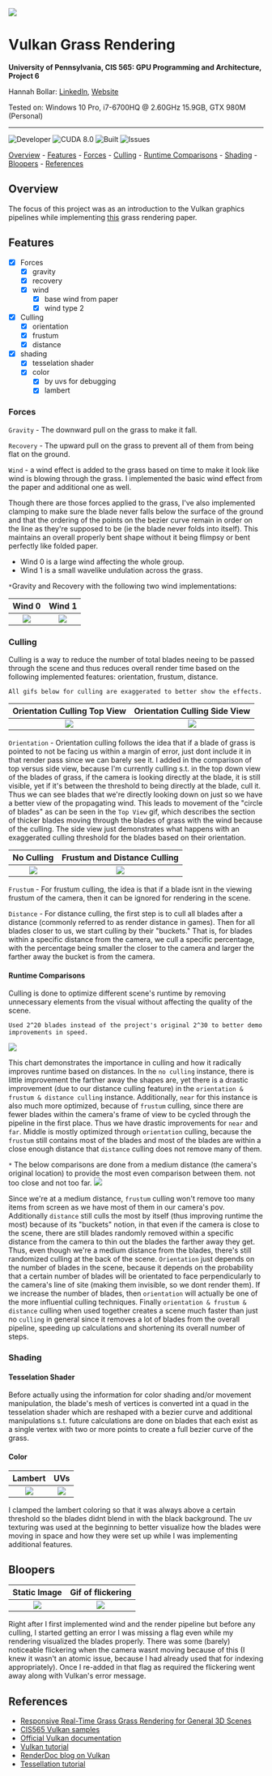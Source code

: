 ![](./img/my_images/demo.gif)

Vulkan Grass Rendering
===============


**University of Pennsylvania, CIS 565: GPU Programming and Architecture, Project 6**



Hannah Bollar: [LinkedIn](https://www.linkedin.com/in/hannah-bollar/), [Website](http://hannahbollar.com/)



Tested on: Windows 10 Pro, i7-6700HQ @ 2.60GHz 15.9GB, GTX 980M (Personal)

____________________________________________________________________________________

![Developer](https://img.shields.io/badge/Developer-Hannah-0f97ff.svg?style=flat) ![CUDA 8.0](https://img.shields.io/badge/CUDA-8.0-yellow.svg) ![Built](https://img.shields.io/appveyor/ci/gruntjs/grunt.svg) ![Issues](https://img.shields.io/badge/issues-none-green.svg)

[//]: # (https://img.shields.io/badge/implementation-in%20progress-orange.svg)

[Overview](#Overview) - [Features](#features) - [Forces](#forces) - [Culling](#culling) - [Runtime Comparisons](#runtime-comparisons) - [Shading](#shading) - [Bloopers](#bloopers) - [References](#references) 

## Overview

The focus of this project was as an introduction to the Vulkan graphics pipelines while implementing [this](https://www.cg.tuwien.ac.at/research/publications/2017/JAHRMANN-2017-RRTG/JAHRMANN-2017-RRTG-draft.pdf) grass rendering paper.

## Features

- [x] Forces
  - [x] gravity
  - [x] recovery
  - [x] wind
    - [x] base wind from paper
    - [x] wind type 2
- [x] Culling
  - [x] orientation
  - [x] frustum
  - [x] distance
- [x] shading
  - [x] tesselation shader
  - [x] color
    - [x] by uvs for debugging
    - [x] lambert

### Forces

`Gravity` - The downward pull on the grass to make it fall.

`Recovery` - The upward pull on the grass to prevent all of them from being flat on the ground.

`Wind` - a wind effect is added to the grass based on time to make it look like wind is blowing through the grass. I implemented the basic wind effect from the paper and additional one as well.

Though there are those forces applied to the grass, I've also implemented clamping to make sure the blade never falls below the surface of the ground and that the ordering of the points on the bezier curve remain in order on the line as they're supposed to be (ie the blade never folds into itself). This maintains an overall properly bent shape without it being flimpsy or bent perfectly like folded paper.

- Wind 0 is a large wind affecting the whole group.
- Wind 1 is a small wavelike undulation across the grass.

`*`Gravity and Recovery with the following two wind implementations:

Wind 0 | Wind 1
:-------------------------:|:-------------------------:
![](./img/my_images/demo.gif)| ![](./img/my_images/wind_2.gif)

### Culling

Culling is a way to reduce the number of total blades neeing to be passed through the scene and thus reduces overall render time based on the following implemented features: orientation, frustum, distance.

`All gifs below for culling are exaggerated to better show the effects.`

Orientation Culling Top View | Orientation Culling Side View
:-------------------------:|:-------------------------:
![](./img/my_images/orientation_culling.gif)| ![](./img/my_images/orientation_culling_side_view.gif)

`Orientation` - Orientation culling follows the idea that if a blade of grass is pointed to not be facing us within a margin of error, just dont include it in that render pass since we can barely see it. I added in the comparison of top versus side view, because I'm currently culling s.t. in the top down view of the blades of grass, if the camera is looking directly at the blade, it is still visible, yet if it's between the threshold to being directly at the blade, cull it. Thus we can see blades that we're directly looking down on just so we have a better view of the propagating wind. This leads to movement of the "circle of blades" as can be seen in the `Top View` gif, which describes the section of thicker blades moving through the blades of grass with the wind because of the culling. The side view just demonstrates what happens with an exaggerated culling threshold for the blades based on their orientation.

No Culling | Frustum and Distance Culling
:-------------------------:|:-------------------------:
![](./img/my_images/demo.gif)| ![](./img/my_images/exaggerated_distance_culling.gif)

`Frustum` - For frustum culling, the idea is that if a blade isnt in the viewing frustum of the camera, then it can be ignored for rendering in the scene.

`Distance` - For distance culling, the first step is to cull all blades after a distance (commonly referred to as render distance in games). Then for all blades closer to us, we start culling by their "buckets." That is, for blades within a specific distance from the camera, we cull a specific percentage, with the percentage being smaller the closer to the camera and larger the farther away the bucket is from the camera.

#### Runtime Comparisons

Culling is done to optimize different scene's runtime by removing unnecessary elements from the visual without affecting the quality of the scene.

`Used 2^20 blades instead of the project's original 2^30 to better demo improvements in speed.`

![](./img/my_images/fps_culling.png)

This chart demonstrates the importance in culling and how it radically improves runtime based on distances. In the `no culling` instance, there is little improvement the farther away the shapes are, yet there is a drastic improvement (due to our distance culling feature) in the `orientation & frustum & distance culling` instance. Additionally, `near` for this instance is also much more optimized, because of `frustum` culling, since there are fewer blades within the camera's frame of view to be cycled through the pipeline in the first place. Thus we have drastic improvements for `near` and `far`. Middle is mostly optimized through `orientation` culling, because the `frustum` still contains most of the blades and most of the blades are within a close enough distance that `distance` culling does not remove many of them.

`*` The below comparisons are done from a medium distance (the camera's original location) to provide the most even comparison between them. not too close and not too far.
![](./img/my_images/fps_culling_techniques.png)

Since we're at a medium distance, `frustum` culling won't remove too many items from screen as we have most of them in our camera's pov. Additionally `distance` still culls the most by itself (thus improving runtime the most) because of its "buckets" notion, in that even if the camera is close to the scene, there are still blades randomly removed within a specific distance from the camera to thin out the blades the farther away they get. Thus, even though we're a medium distance from the blades, there's still randomized culling at the back of the scene. `Orientation` just depends on the number of blades in the scene, because it depends on the probability that a certain number of blades will be orientated to face perpendicularly to the camera's line of site (making them invisible, so we dont render them). If we increase the number of blades, then `orientation` will actually be one of the more influential culling techniques. Finally `orientation & frustum & distance` culling when used together creates a scene much faster than just no `culling` in general since it removes a lot of blades from the overall pipeline, speeding up calculations and shortening its overall number of steps.

### Shading

#### Tesselation Shader

Before actually using the information for color shading and/or movement manipulation, the blade's mesh of vertices is converted int a quad in the tesselation shader which are reshaped with a bezier curve and additional manipulations s.t. future calculations are done on blades that each exist as a single vertex with two or more points to create a full bezier curve of the grass.

#### Color

Lambert | UVs
:-------------------------:|:-------------------------:
![](./img/my_images/lambert.png)| ![](./img/my_images/color_by_uvs.png)

I clamped the lambert coloring so that it was always above a certain threshold so the blades didnt blend in with the black background. The uv texturing was used at the beginning to better visualize how the blades were moving in space and how they were set up while I was implementing additional features.

## Bloopers

Static Image | Gif of flickering
:-------------------------:|:-------------------------:
![](./img/my_images/flicker.png)| ![](./img/my_images/wind_added.gif)

Right after I first implemented wind and the render pipeline but before any culling, I started getting an error I was missing a flag even while my rendering visualized the blades properly. There was some (barely) noticeable flickering when the camera wasnt moving because of this (I knew it wasn't an atomic issue, because I had already used that for indexing appropriately). Once I re-added in that flag as required the flickering went away along with Vulkan's error message.

## References

* [Responsive Real-Time Grass Grass Rendering for General 3D Scenes](https://www.cg.tuwien.ac.at/research/publications/2017/JAHRMANN-2017-RRTG/JAHRMANN-2017-RRTG-draft.pdf)
* [CIS565 Vulkan samples](https://github.com/CIS565-Fall-2018/Vulkan-Samples)
* [Official Vulkan documentation](https://www.khronos.org/registry/vulkan/)
* [Vulkan tutorial](https://vulkan-tutorial.com/)
* [RenderDoc blog on Vulkan](https://renderdoc.org/vulkan-in-30-minutes.html)
* [Tessellation tutorial](http://in2gpu.com/2014/07/12/tessellation-tutorial-opengl-4-3/)
